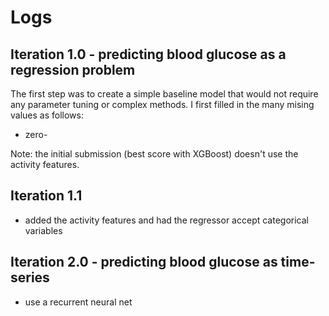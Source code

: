 # Logs

## Iteration 1.0 - predicting blood glucose as a regression problem
The first step was to create a simple baseline model that would not require any parameter tuning or complex methods. 
I first filled in the many mising values as follows:
- zero-

Note: the initial submission (best score with XGBoost) doesn't use the activity features.

## Iteration 1.1
- added the activity features and had the regressor accept categorical variables

## Iteration 2.0 - predicting blood glucose as time-series
- use a recurrent neural net
